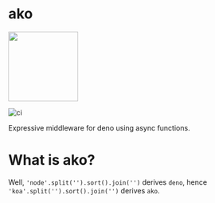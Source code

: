 # ako

<image src="./ako.svg" width=140>

![ci](https://github.com/ako-deno/ako/workflows/ci/badge.svg?branch=master)

Expressive middleware for deno using async functions.

What is ako?
=====

Well, `'node'.split('').sort().join('')` derives `deno`, hence `'koa'.split('').sort().join('')` derives `ako`.
